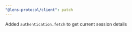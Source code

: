 ```yaml
---
"@lens-protocol/client": patch
---
```


Added `authentication.fetch` to get current session details

